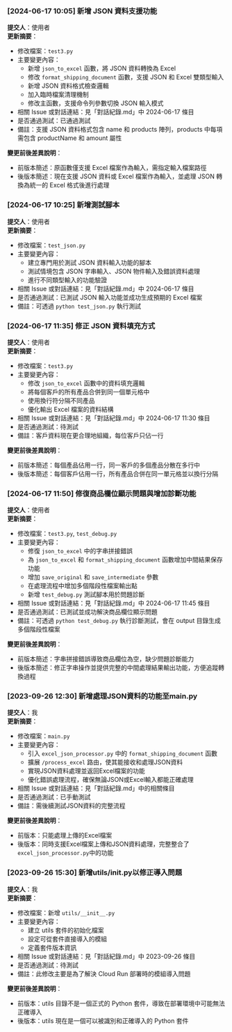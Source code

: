 ### [2024-06-17 10:05] 新增 JSON 資料支援功能
**提交人**：使用者  
**更新摘要**：
- 修改檔案：`test3.py`
- 主要變更內容：
  - 新增 `json_to_excel` 函數，將 JSON 資料轉換為 Excel
  - 修改 `format_shipping_document` 函數，支援 JSON 和 Excel 雙類型輸入
  - 新增 JSON 資料格式檢查邏輯
  - 加入臨時檔案清理機制
  - 修改主函數，支援命令列參數切換 JSON 輸入模式
- 相關 Issue 或對話連結：見「對話紀錄.md」中 2024-06-17 條目
- 是否通過測試：已通過測試
- 備註：支援 JSON 資料格式包含 name 和 products 陣列，products 中每項需包含 productName 和 amount 屬性

**變更前後差異說明**：
- 前版本簡述：原函數僅支援 Excel 檔案作為輸入，需指定輸入檔案路徑
- 後版本簡述：現在支援 JSON 資料或 Excel 檔案作為輸入，並處理 JSON 轉換為統一的 Excel 格式後進行處理

### [2024-06-17 10:25] 新增測試腳本
**提交人**：使用者  
**更新摘要**：
- 修改檔案：`test_json.py`
- 主要變更內容：
  - 建立專門用於測試 JSON 資料輸入功能的腳本
  - 測試情境包含 JSON 字串輸入、JSON 物件輸入及錯誤資料處理
  - 進行不同類型輸入的功能驗證
- 相關 Issue 或對話連結：見「對話紀錄.md」中 2024-06-17 條目
- 是否通過測試：已測試 JSON 輸入功能並成功生成預期的 Excel 檔案
- 備註：可透過 `python test_json.py` 執行測試

### [2024-06-17 11:35] 修正 JSON 資料填充方式
**提交人**：使用者  
**更新摘要**：
- 修改檔案：`test3.py`
- 主要變更內容：
  - 修改 `json_to_excel` 函數中的資料填充邏輯
  - 將每個客戶的所有產品合併到同一個單元格中
  - 使用換行符分隔不同產品
  - 優化輸出 Excel 檔案的資料結構
- 相關 Issue 或對話連結：見「對話紀錄.md」中 2024-06-17 11:30 條目
- 是否通過測試：待測試
- 備註：客戶資料現在更合理地組織，每位客戶只佔一行

**變更前後差異說明**：
- 前版本簡述：每個產品佔用一行，同一客戶的多個產品分散在多行中
- 後版本簡述：每個客戶佔用一行，所有產品合併在同一單元格並以換行分隔

### [2024-06-17 11:50] 修復商品欄位顯示問題與增加診斷功能
**提交人**：使用者  
**更新摘要**：
- 修改檔案：`test3.py`, `test_debug.py`
- 主要變更內容：
  - 修復 `json_to_excel` 中的字串拼接錯誤
  - 為 `json_to_excel` 和 `format_shipping_document` 函數增加中間結果保存功能
  - 增加 `save_original` 和 `save_intermediate` 參數
  - 在處理流程中增加多個階段性檔案輸出點
  - 新增 `test_debug.py` 測試腳本用於問題診斷
- 相關 Issue 或對話連結：見「對話紀錄.md」中 2024-06-17 11:45 條目
- 是否通過測試：已測試並成功解決商品欄位顯示問題
- 備註：可透過 `python test_debug.py` 執行診斷測試，會在 output 目錄生成多個階段性檔案

**變更前後差異說明**：
- 前版本簡述：字串拼接錯誤導致商品欄位為空，缺少問題診斷能力
- 後版本簡述：修正字串操作並提供完整的中間處理結果輸出功能，方便追蹤轉換過程 

### [2023-09-26 12:30] 新增處理JSON資料的功能至main.py
**提交人**：我  
**更新摘要**：
- 修改檔案：`main.py`
- 主要變更內容：
  - 引入 `excel_json_processor.py` 中的 `format_shipping_document` 函數
  - 擴展 `/process_excel` 路由，使其能接收和處理JSON資料
  - 實現JSON資料處理並返回Excel檔案的功能
  - 優化錯誤處理流程，確保無論JSON或Excel輸入都能正確處理
- 相關 Issue 或對話連結：見「對話紀錄.md」中的相關條目
- 是否通過測試：已手動測試
- 備註：需後續測試JSON資料的完整流程

**變更前後差異說明**：
- 前版本：只能處理上傳的Excel檔案
- 後版本：同時支援Excel檔案上傳和JSON資料處理，完整整合了`excel_json_processor.py`中的功能 

### [2023-09-26 15:30] 新增utils/__init__.py以修正導入問題
**提交人**：我  
**更新摘要**：
- 修改檔案：新增 `utils/__init__.py`
- 主要變更內容：
  - 建立 utils 套件的初始化檔案
  - 設定可從套件直接導入的模組
  - 定義套件版本資訊
- 相關 Issue 或對話連結：見「對話紀錄.md」中 2023-09-26 條目
- 是否通過測試：待測試
- 備註：此修改主要是為了解決 Cloud Run 部署時的模組導入問題

**變更前後差異說明**：
- 前版本：utils 目錄不是一個正式的 Python 套件，導致在部署環境中可能無法正確導入
- 後版本：utils 現在是一個可以被識別和正確導入的 Python 套件 